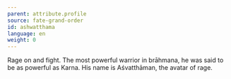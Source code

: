 ```yaml
---
parent: attribute.profile
source: fate-grand-order
id: ashwatthama
language: en
weight: 0
---
```


Rage on and fight.
The most powerful warrior in brāhmana, he was said to be as powerful as Karna.
His name is Aśvatthāman, the avatar of rage.
